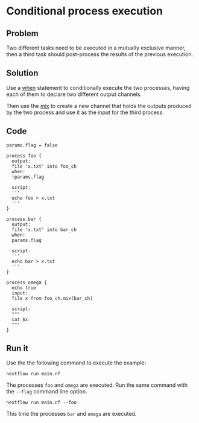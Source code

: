 # Conditional process execution 

## Problem 

Two different tasks need to be executed in a mutually exclusive manner, 
then a third task should post-process the results of the previous execution.

## Solution

Use a [when](https://www.nextflow.io/docs/latest/process.html#when) statement to conditionally 
execute the two processes, having each of them to declare two different output channels.

Then use the [mix](https://www.nextflow.io/docs/latest/operator.html#mix) to create 
a new channel that holds the outputs produced by the two process and use it as the input
for the third process.

## Code 

```nextflow
params.flag = false 

process foo {
  output: 
  file 'x.txt' into foo_ch
  when:
  !params.flag

  script:
  '''
  echo foo > x.txt
  '''
}

process bar {
  output: 
  file 'x.txt' into bar_ch
  when:
  params.flag

  script:
  '''
  echo bar > x.txt
  '''
}

process omega {
  echo true
  input:
  file x from foo_ch.mix(bar_ch)
  
  script:
  """
  cat $x 
  """
}
```

## Run it

Use the the following command to execute the example:

    nextflow run main.nf

The processes `foo` and `omega` are executed. Run the same command 
with the `--flag` command line option. 

    nextflow run main.nf --foo 

This time the processes `bar` and `omega` are executed.

